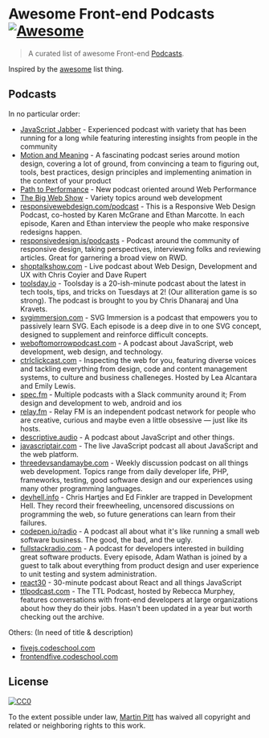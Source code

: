 # Awesome Front-end Podcasts [![Awesome](https://cdn.rawgit.com/sindresorhus/awesome/d7305f38d29fed78fa85652e3a63e154dd8e8829/media/badge.svg)](https://github.com/sindresorhus/awesome)

> A curated list of awesome Front-end [Podcasts](#podcasts).

Inspired by the [awesome](https://github.com/sindresorhus/awesome) list thing.

## Podcasts

In no particular order:

- [JavaScript Jabber](https://devchat.tv/js-jabber) - Experienced podcast with variety that has been running for a long while featuring interesting insights from people in the community
- [Motion and Meaning](http://www.motionandmeaning.io/) - A fascinating podcast series around motion design, covering a lot of ground, from convincing a team to figuring out, tools, best practices, design principles and implementing animation in the context of your product
- [Path to Performance](https://pathtoperf.com/) - New podcast oriented around Web Performance
- [The Big Web Show](http://5by5.tv/bigwebshow) - Variety topics around web development
- [responsivewebdesign.com/podcast](http://responsivewebdesign.com/podcast/) - This is a Responsive Web Design Podcast, co-hosted by Karen McGrane and Ethan Marcotte. In each episode, Karen and Ethan interview the people who make responsive redesigns happen.
- [responsivedesign.is/podcasts](https://responsivedesign.is/podcasts) - Podcast around the community of responsive design, taking perspectives, interviewing folks and reviewing articles. Great for garnering a broad view on RWD.
- [shoptalkshow.com](http://shoptalkshow.com/) - Live podcast about Web Design, Development and UX with Chris Coyier and Dave Rupert
- [toolsday.io](http://toolsday.io/) - Toolsday is a 20-ish-minute podcast about the latest in tech tools, tips, and tricks on Tuesdays at 2! (Our alliteration game is so strong). The podcast is brought to you by Chris Dhanaraj and Una Kravets.
- [svgimmersion.com](http://svgimmersion.com/) - SVG Immersion is a podcast that empowers you to passively learn SVG. Each episode is a deep dive in to one SVG concept, designed to supplement and reinforce difficult concepts.
- [weboftomorrowpodcast.com](http://www.weboftomorrowpodcast.com/) - A podcast about JavaScript, web development, web design, and technology.
- [ctrlclickcast.com](http://ctrlclickcast.com/) - Inspecting the web for you, featuring diverse voices and tackling everything from design, code and content management systems, to culture and business challeneges. Hosted by Lea Alcantara and Emily Lewis.
- [spec.fm](http://spec.fm/) - Multiple podcasts with a Slack community around it; From design and development to web, android and ios
- [relay.fm](https://www.relay.fm/) - Relay FM is an independent podcast network for people who are creative, curious and maybe even a little obsessive — just like its hosts.
- [descriptive.audio](http://descriptive.audio/) - A podcast about JavaScript and other things.
- [javascriptair.com](http://javascriptair.com/) - The live JavaScript podcast all about JavaScript and the web platform.
- [threedevsandamaybe.com](http://threedevsandamaybe.com/) - Weekly discussion podcast on all things web development. Topics range from daily developer life, PHP, frameworks, testing, good software design and our experiences using many other programming languages.
- [devhell.info](http://devhell.info/) - Chris Hartjes and Ed Finkler are trapped in Development Hell. They record their freewheeling, uncensored discussions on programming the web, so future generations can learn from their failures.
- [codepen.io/radio](https://blog.codepen.io/radio/) - A podcast all about what it's like running a small web software business. The good, the bad, and the ugly.
- [fullstackradio.com](http://www.fullstackradio.com/) - A podcast for developers interested in building great software products. Every episode, Adam Wathan is joined by a guest to talk about everything from product design and user experience to unit testing and system administration.
- [react30](https://react30.com/) - 30-minute podcast about React and all things JavaScript
- [ttlpodcast.com](http://ttlpodcast.com/) - The TTL Podcast, hosted by Rebecca Murphey, features conversations with front-end developers at large organizations about how they do their jobs. Hasn't been updated in a year but worth checking out the archive.


Others: (In need of title & description)
- [fivejs.codeschool.com](https://fivejs.codeschool.com/)
- [frontendfive.codeschool.com](https://frontendfive.codeschool.com/)


## License

[![CC0](http://i.creativecommons.org/p/zero/1.0/88x31.png)](http://creativecommons.org/publicdomain/zero/1.0/)

To the extent possible under law, [Martin Pitt](http://martinpitt.co.uk) has waived all copyright and related or neighboring rights to this work.
